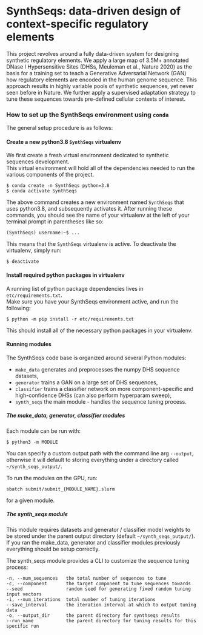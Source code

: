 # SynthSeqs: data-driven design of context-specific regulatory elements

This project revolves around a fully data-driven system for designing synthetic regulatory elements.
We apply a large map of 3.5M+ annotated DNase I Hypersensitive Sites (DHSs, Meuleman et al., Nature 2020) as the basis for a training set to 
teach a Generative Adversarial Network (GAN) how regulatory elements are encoded in the human genome sequence.
This approach results in highly variable pools of synthetic sequences, yet never seen before in Nature.
We further apply a supervised adaptation strategy to tune these sequences towards pre-defined cellular contexts of interest.


### How to set up the SynthSeqs environment using `conda`

The general setup procedure is as follows:

#### Create a new python3.8 `SynthSeqs` virtualenv

We first create a fresh virtual environment dedicated to synthetic sequences development.  
This virtual environment will hold all of the dependencies needed to run the various components of the project.  
```
$ conda create -n SynthSeqs python=3.8
$ conda activate SynthSeqs
```
The above command creates a new environment named `SynthSeqs` that uses python3.8, and subsequently activates it.
After running these commands, you should see the name of your virtualenv at the left of your terminal prompt in parentheses like so:
```
(SynthSeqs) username:~$ ...
```
This means that the `SynthSeqs` virtualenv is active.  To deactivate the virtualenv, simply run:
```
$ deactivate
```

#### Install required python packages in virtualenv

A running list of python package dependencies lives in `etc/requirements.txt`.  
Make sure you have your SynthSeqs environment active, and run the following:
```
$ python -m pip install -r etc/requirements.txt
```
This should install all of the necessary python packages in your virtualenv.

#### Running modules

The SynthSeqs code base is organized around several Python modules:
- `make_data` generates and preprocesses the numpy DHS sequence datasets,
- `generator` trains a GAN on a large set of DHS sequences,
- `classifier` trains a classifier network on more component-specific and high-confidence DHSs (can also perform hyperparam sweep),
- `synth_seqs` the main module - handles the sequence tuning process.

##### The make_data, generator, classifier modules

Each module can be run with:
```
$ python3 -m MODULE
```
You can specify a custom output path with the command line arg `--output`, otherwise it will default to storing everything under a directory called `~/synth_seqs_output/`.

To run the modules on the GPU, run:
```
sbatch submit/submit_{MODULE_NAME}.slurm
```
for a given module.  

##### The synth_seqs module

This module requires datasets and generator / classifier model weights to be stored under the parent output directory (default `~/synth_seqs_output/`). If you ran the make_data, generator and classifier modules previously everything should be setup correctly.

The synth_seqs module provides a CLI to customize the sequence tuning process:
```
-n, --num_sequences   the total number of sequences to tune
-c, --component       the target component to tune sequences towards
--seed                random seed for generating fixed random tuning input vectors
-i, --num_iterations  total number of tuning iterations
--save_interval       the iteration interval at which to output tuning data
-o, --output_dir      the parent directory for synthseqs results
--run_name            the parent directory for tuning results for this specific run
```

<!--
This is preliminary documentation and development, and a few things that would help clean everything up would be:
- add a test suite to easily test each module, as well as quickly test that dev install worked.
- add a `dev-install.sh` script or a makefile to condense all of these steps.
- add more comprehensive CLI for each module.
- add better error messages for the modules that fail due to their dependency on other modules being run first (e.g., `optimize` relies on having data from `make_data` and trained models from `generator` and `classifier`).
-->


